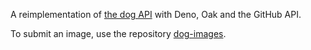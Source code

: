 A reimplementation of [the dog API](https://dog.ceo/dog-api/) with Deno, Oak and the GitHub API.

To submit an image, use the repository [dog-images](https://github.com/dog-jamalam-tech/dog-images).